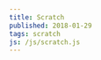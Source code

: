 ```yaml
---
title: Scratch
published: 2018-01-29
tags: scratch
js: /js/scratch.js
---
```


<with-preact name="Boo"></with-preact>

<!--more-->

<script defer type="text/javascript" src="https://cdnjs.cloudflare.com/ajax/libs/webcomponentsjs/1.1.0/custom-elements-es5-adapter.js"></script>
<script defer type="text/javascript" src="https://cdnjs.cloudflare.com/ajax/libs/webcomponentsjs/1.1.0/webcomponents-loader.js"></script>

